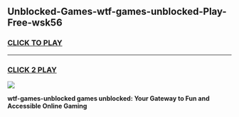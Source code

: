 
## Unblocked-Games-wtf-games-unblocked-Play-Free-wsk56
<h3>
<a href="https://premium76.site?title=wtf-games-unblocked&ref=22A">CLICK TO PLAY</a></h3>
<hr>

<h3>
<a href="https://premium76.site?title=wtf-games-unblocked&ref=22A">CLICK 2 PLAY</a>
  
</h3>

<a href="https://premium76.site?title=wtf-games-unblocked&ref=22A"><img src="https://clearcache.store/games.png"></a>


**wtf-games-unblocked games unblocked: Your Gateway to Fun and Accessible Online Gaming**
